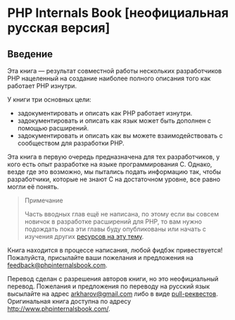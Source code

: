 # PHP Internals Book [неофициальная русская версия]

## Введение

Эта книга — результат совместной работы нескольких разработчиков PHP нацеленный на создание наиболее полного описания того как работает PHP изнутри.

У книги три основных цели:
* задокументировать и описать как PHP работает изнутри.
* задокументировать и описать как язык может быть дополнен с помощью расширений.
* задокументировать и описать как вы можете взаимодействовать с сообществом для разработки PHP.

Эта книга в первую очередь предназначена для тех разработчиков, у кого есть опыт разработке на языке программирования C. Однако, везде где это возможно, мы пытались подать информацию так, чтобы разработчики, которые не знают C на достаточном уровне, все равно могли её понять.

> Примечание
>
> Часть вводных глав ещё не написана, по этому если вы совсем новичок в разработке расширений для PHP, то вам нужно подождать пока эти главы буду опубликованы или начать с изучения других [ресурсов на эту тему](https://wiki.php.net/internals/references).

Книга находится в процессе написания, любой фидбэк привествуется! Пожалуйста, присылайте ваши пожелания и предложения на [feedback@phpinternalsbook.com](mailto:feedback@phpinternalsbook.com).

Перевод сделан с разрешения авторов книги, но это неофициальный перевод. Пожелания и предложения по переводу на русский язык высылайте на адрес [arkharov@gmail.com](mailto:arkharov@gmail.com) либо в виде [pull-реквестов](https://github.com/romka/phpinternalsbook-ru). Оригинальная книга доступна по адресу http://www.phpinternalsbook.com/.
